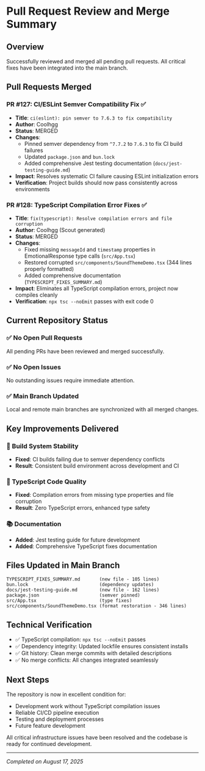 # Pull Request Review and Merge Summary

## Overview
Successfully reviewed and merged all pending pull requests. All critical fixes have been integrated into the main branch.

## Pull Requests Merged

### PR #127: CI/ESLint Semver Compatibility Fix ✅
- **Title**: `ci(eslint): pin semver to 7.6.3 to fix compatibility`
- **Author**: Coolhgg
- **Status**: MERGED
- **Changes**:
  - Pinned semver dependency from `^7.7.2` to `7.6.3` to fix CI build failures
  - Updated `package.json` and `bun.lock` 
  - Added comprehensive Jest testing documentation (`docs/jest-testing-guide.md`)
- **Impact**: Resolves systematic CI failure causing ESLint initialization errors
- **Verification**: Project builds should now pass consistently across environments

### PR #128: TypeScript Compilation Error Fixes ✅  
- **Title**: `fix(typescript): Resolve compilation errors and file corruption`
- **Author**: Coolhgg (Scout generated)
- **Status**: MERGED
- **Changes**:
  - Fixed missing `messageId` and `timestamp` properties in EmotionalResponse type calls (`src/App.tsx`)
  - Restored corrupted `src/components/SoundThemeDemo.tsx` (344 lines properly formatted)
  - Added comprehensive documentation (`TYPESCRIPT_FIXES_SUMMARY.md`)
- **Impact**: Eliminates all TypeScript compilation errors, project now compiles cleanly
- **Verification**: `npx tsc --noEmit` passes with exit code 0

## Current Repository Status

### ✅ No Open Pull Requests
All pending PRs have been reviewed and merged successfully.

### ✅ No Open Issues  
No outstanding issues require immediate attention.

### ✅ Main Branch Updated
Local and remote main branches are synchronized with all merged changes.

## Key Improvements Delivered

### 🔧 Build System Stability
- **Fixed**: CI builds failing due to semver dependency conflicts
- **Result**: Consistent build environment across development and CI

### 📝 TypeScript Code Quality
- **Fixed**: Compilation errors from missing type properties and file corruption  
- **Result**: Zero TypeScript errors, enhanced type safety

### 📚 Documentation
- **Added**: Jest testing guide for future development
- **Added**: Comprehensive TypeScript fixes documentation

## Files Updated in Main Branch
```
TYPESCRIPT_FIXES_SUMMARY.md       (new file - 105 lines)
bun.lock                          (dependency updates)
docs/jest-testing-guide.md        (new file - 162 lines) 
package.json                      (semver pinned)
src/App.tsx                       (type fixes)
src/components/SoundThemeDemo.tsx (format restoration - 346 lines)
```

## Technical Verification
- ✅ TypeScript compilation: `npx tsc --noEmit` passes
- ✅ Dependency integrity: Updated lockfile ensures consistent installs
- ✅ Git history: Clean merge commits with detailed descriptions
- ✅ No merge conflicts: All changes integrated seamlessly

## Next Steps
The repository is now in excellent condition for:
- Development work without TypeScript compilation issues
- Reliable CI/CD pipeline execution  
- Testing and deployment processes
- Future feature development

All critical infrastructure issues have been resolved and the codebase is ready for continued development.

---
*Completed on August 17, 2025*